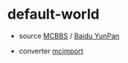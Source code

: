 # default-world

* source [MCBBS](https://www.mcbbs.net/forum.php?mod=viewthread&tid=843985) / [Baidu YunPan](https://pan.baidu.com/s/1uIq02wMiBr9G3JuTRosJQg)

* converter [mcimport](https://github.com/minetest-tools/mcimport/tree/b6f6e928d535fff06002469c7586c30f84aa5935)
